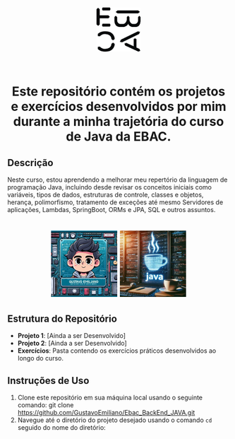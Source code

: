   <h1 align="center">
    <img align="center" alt="React" height="100" width="100" src="https://github.com/GustavoEmiliano/Ebac_BackEnd_JAVA/blob/main/assets/logo_ebac-escola-britanica-de-artes-criativas_3R8AGG.png" alt="EBAC"><br><br>
   
 <h1 align="center">
   Este repositório contém os projetos e exercícios desenvolvidos por mim durante a minha trajetória do curso de Java da EBAC.
   
## Descrição

Neste curso, estou aprendendo a melhorar meu repertório da linguagem de programação Java, incluindo desde revisar os conceitos iniciais como variáveis, tipos de dados, estruturas de controle, classes e objetos, herança, polimorfismo, tratamento de exceções até mesmo Servidores de aplicações, Lambdas, SpringBoot, ORMs e JPA, SQL e outros assuntos.

  <h1 align="center">
   <img alt="Gustavo" style="margin: 0 auto;" height="150" width="150"  src="https://github.com/GustavoEmiliano/Ebac_BackEnd_JAVA/blob/main/assets/OIG%20(1).jpeg" alt="Gustavo">
    <img alt="Gustavo" style="margin: 0 auto;" height="150" width="150" src="https://github.com/GustavoEmiliano/Ebac_BackEnd_JAVA/blob/main/assets/OIG3.jpeg" alt="Gustavo">

## Estrutura do Repositório

- **Projeto 1**: [Ainda a ser Desenvolvido]
- **Projeto 2**: [Ainda a ser Desenvolvido]
- **Exercícios**: Pasta contendo os exercícios práticos desenvolvidos ao longo do curso.

## Instruções de Uso

1. Clone este repositório em sua máquina local usando o seguinte comando: git clone https://github.com/GustavoEmiliano/Ebac_BackEnd_JAVA.git
2. Navegue até o diretório do projeto desejado usando o comando `cd` seguido do nome do diretório:





   
   
